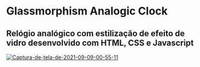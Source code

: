 # Glassmorphism Analogic Clock

## Relógio analógico com estilização de efeito de vidro desenvolvido com HTML, CSS e Javascript

<a href="https://ibb.co/mBpfwTH"><img src="https://i.ibb.co/8Bk1psj/Captura-de-tela-de-2021-09-09-00-55-11.png" alt="Captura-de-tela-de-2021-09-09-00-55-11" border="0"></a>